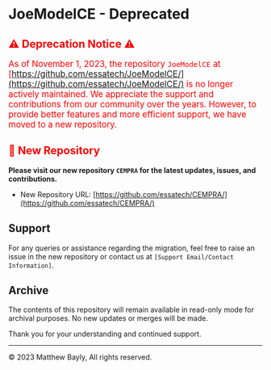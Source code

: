 # JoeModelCE - Deprecated

## <span style="color: red;">⚠️ Deprecation Notice ⚠️</span>

<span style="font-size: larger; color: red;">As of November 1, 2023, the repository `JoeModelCE` at [https://github.com/essatech/JoeModelCE/](https://github.com/essatech/JoeModelCE/) is no longer actively maintained. We appreciate the support and contributions from our community over the years. However, to provide better features and more efficient support, we have moved to a new repository.</span>

## <span style="color: red;">🔗 New Repository</span>

**Please visit our new repository `CEMPRA` for the latest updates, issues, and contributions.**

- New Repository URL: [https://github.com/essatech/CEMPRA/](https://github.com/essatech/CEMPRA/)


## Support

For any queries or assistance regarding the migration, feel free to raise an issue in the new repository or contact us at `[Support Email/Contact Information]`.

## Archive

The contents of this repository will remain available in read-only mode for archival purposes. No new updates or merges will be made.

Thank you for your understanding and continued support.

---

© 2023 Matthew Bayly, All rights reserved.
